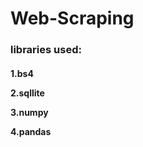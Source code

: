 # Web-Scraping

<h3>libraries used:</h3>

<h4>
    <p>1.bs4</p>
    <p>2.sqllite</p>
    <p>3.numpy</p>
    <p>4.pandas</p>
</h4>
